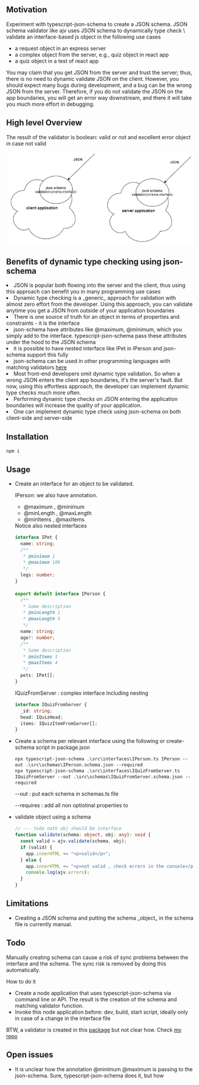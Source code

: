 <h2>Motivation</h2>
Experiment with typescript-json-schema to create a JSON schema. JSON schema validator like ajv uses JSON schema to dynamically type check \ validate an interface-based js object in the following use cases

<ul>
<li>a request object in an express server</li>
<li>a complex object from the server, e.g., quiz object in react app</li>
 <li>a quiz object in a test of react app</li>
</ul>

<p>You may claim that you get JSON from the server and trust the server; thus, there is no need to dynamic validate JSON on the client. However, you should expect many bugs during development, and a bug can be the wrong JSON from the server. Therefore, if you do not validate the JSON on the app boundaries, you will get an error way downstream, and there it will take you much more effort in debugging.
</p>

<h2>High level Overview</h2>
The result of the validator is boolean: valid or not and excellent error object in case not valid


![Screenshot](./figs/json-schema.jpg)

<h2>Benefits of dynamic type checking using json-schema</h2>

<li>JSON is popular both flowing into the server and the client, thus using this approach can benefit you in many programming use cases
</li>

<li> Dynamic type checking is a _generic_ approach for validation with almost zero effort from the developer. Using this approach, you can validate anytime you get a JSON from outside of your application boundaries
</li>

<li>There is one source of truth for an object in terms of properties and constraints - it is the interface</li>

<li>json-schema have attributes like @maximum, @minimum, which you simply add to the interface. typescript-json-schema
pass these attributes under the hood to the JSON schema 
</li>

<li>it is possible to have nested interface like IPet in IPerson and json-schema support this fully</li>
<li>json-schema can be used in other programming languages with matching validators <a href='https://json-schema.org/implementations.html'>here</a></li>

<li>Most front-end developers omit dynamic type validation. So when a wrong JSON enters the client app boundaries, it's the server's fault. But now, using this effortless approach, the developer can implement dynamic type checks much more often.
</li>
<li>Performing dynamic type checks on JSON entering the application boundaries will increase the quality of your application.</li>
<li>One can implement dynamic type check using json-schema on both client-side and server-side
</li>

<h2>Installation</h2>

```
npm i
```

<h2>Usage</h2>
<ul>

<li>
Create an interface for an object to be validated.

IPerson: we also have annotation.

<ul>
<li>@maximum , @minimum</li>
<li>@minLength , @maxLength</li>
<li>@minItems , @maxItems</li>

</ul>
Notice also nested interfaces

```ts
interface IPet {
  name: string;
  /**
   * @minimum 1
   * @maximum 100
   */
  legs: number;
}

export default interface IPerson {
  /**
   * Some description
   * @minLength 1
   * @maxLength 5
   */
  name: string;
  age?: number;
  /**
   * Some description
   * @minItems 1
   * @maxItems 4
   */
  pets: IPet[];
}
```

IQuizFromServer : complex interface including nesting

```ts
interface IQuizFromServer {
  _id: string;
  head: IQuizHead;
  items: IQuizItemFromServer[];
}
```

</li>

<li>
Create a schema per relevant interface using the following or create-schema script in package.json

```
npx typescript-json-schema .\src\interfaces\IPerson.ts IPerson --out .\src\schemas\IPerson.schema.json --required
npx typescript-json-schema .\src\interfaces\IQuizFromServer.ts IQuizFromServer --out .\src\schemas\IQuizFromServer.schema.json --required
```

<p>--out : put each schema in schemas.ts file</p>
<p>--requires : add all non optiotinal properties to </p>

</li>
<li>
validate object using a schema

```ts
// --- todo nath obj should be interface
function validate(schema: object, obj: any): void {
  const valid = ajv.validate(schema, obj);
  if (valid) {
    app.innerHTML += "<p>valid</p>";
  } else {
    app.innerHTML += "<p>not valid , check errors in the console</p>";
    console.log(ajv.errors);
  }
}
```

</li>

</ul>

<h2>Limitations</h2>
<ul>
<li>Creating a JSON schema and putting the schema _object_ in the schema file is currently manual.</li>
</ul>

<h2>Todo</h2>
Manually creating schema can cause a risk of sync problems between the interface and the schema. The sync risk is removed by doing this automatically. 
<p>How to do it</p>
<ul>
<li>Create a node application that uses typescript-json-schema via command line or API. The result is the creation of the schema and matching validator function.</li>
<li>Invoke this node application before: dev, build, start script, ideally only in case of a change in the interface file</li>
</ul>

BTW, a validator is created in this <a href='https://www.npmjs.com/package/typescript-json-validator'>package</a> but not clear how. Check <a href='https://github.com/NathanKr/typescript-json-validator-playground'>my repo</a>

<h2>Open issues</h2>
<ul>
<li>It is unclear how the annotation @minimum @maximum is passing to the json-schema. Sure, typescript-json-schema does it, but how 
</li>
</ul>
